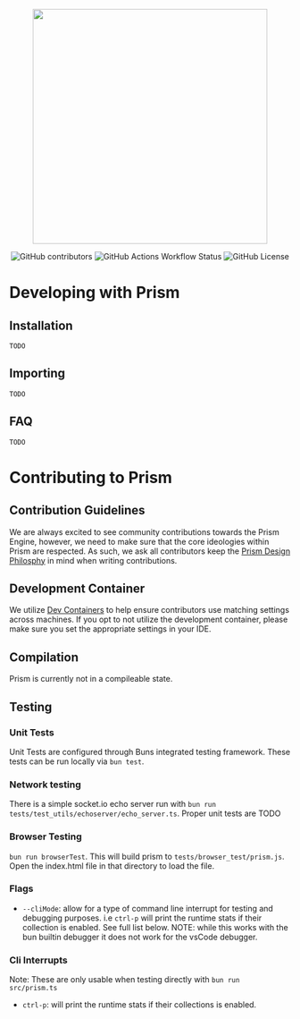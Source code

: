 <p align="center"><img src="https://github.com/user-attachments/assets/cc31802f-1785-4970-9f55-1bfa194ef259" width="420"/></p>
<p align="center">
  <img alt="GitHub contributors" src="https://img.shields.io/github/contributors/Open-Fantasy/Prism">
  <img alt="GitHub Actions Workflow Status" src="https://img.shields.io/github/actions/workflow/status/Open-Fantasy/Prism/bun-test.yml?label=Unit%20Tests">
  <img alt="GitHub License" src="https://img.shields.io/github/license/Open-Fantasy/Prism">
</p>


# Developing with Prism
## Installation
`TODO`
## Importing
`TODO`
## FAQ
`TODO`

# Contributing to Prism

## Contribution Guidelines
We are always excited to see community contributions towards the Prism Engine, however, we need to make sure that the core ideologies within Prism are respected. As such, we ask all contributors keep the [Prism Design Philosphy](https://github.com/Open-Fantasy/Prism/blob/master/DesignPhilosophy.md) in mind when writing contributions.


## Development Container
We utilize [Dev Containers](https://containers.dev/) to help ensure contributors use matching settings across machines. If you opt to not utilize the development container, please make sure you set the appropriate settings in your IDE.

## Compilation
Prism is currently not in a compileable state.

## Testing

### Unit Tests
Unit Tests are configured through Buns integrated testing framework.
These tests can be run locally via `bun test`.

### Network testing
There is a simple socket.io echo server run with `bun run tests/test_utils/echoserver/echo_server.ts`. Proper unit tests are TODO

### Browser Testing
`bun run browserTest`. This will build prism to `tests/browser_test/prism.js`. Open the index.html file in that directory to load the file.

### Flags
- `--cliMode`: allow for a type of command line interrupt for testing and debugging purposes. i.e `ctrl-p` will print the runtime stats if their collection is enabled. See full list below. NOTE: while this works with the bun builtin debugger it does not work for the vsCode debugger.

### Cli Interrupts
Note: These are only usable when testing directly with `bun run src/prism.ts`
- `ctrl-p`: will print the runtime stats if their collections is enabled.
